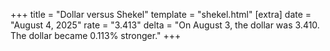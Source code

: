 +++
title = "Dollar versus Shekel"
template = "shekel.html"
[extra]
date = "August  4, 2025"
rate = "3.413"
delta = "On August  3, the dollar was 3.410. The dollar became 0.113% stronger."
+++
